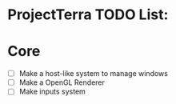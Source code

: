 # ProjectTerra TODO List:

# Core
- [ ] Make a host-like system to manage windows
- [ ] Make a OpenGL Renderer
- [ ] Make inputs system